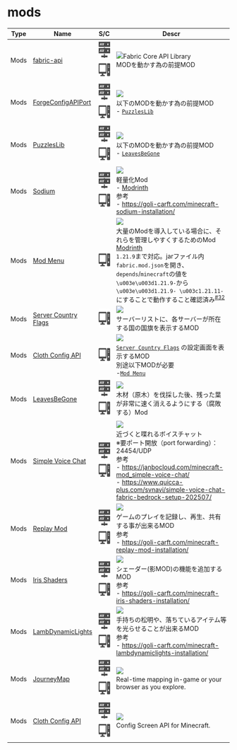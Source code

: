 # mods

| Type | Name | S/C | Descr |
| :---: | --- | :---: | --- |
| Mods | [fabric-api](https://www.curseforge.com/minecraft/mc-mods/fabric-api) | [<img src="./docs/assets/sv.svg" style="height: 3em;" />](/) [<img src="./docs/assets/pc.svg" style="height: 3em;" />](/) | <img src="https://fabricmc.net/assets/logo.png" style="height: 3em;" />Fabric Core API Library<br>MODを動かす為の前提MOD |
| Mods | [ForgeConfigAPIPort](https://www.curseforge.com/minecraft/mc-mods/forge-config-api-port-fabric) | [<img src="./docs/assets/sv.svg" style="height: 3em;" />](/) [<img src="./docs/assets/pc.svg" style="height: 3em;" />](/) | [![](https://img.shields.io/badge/Compatible-00aa00?style=for-the-badge&logoColor=white)](/)<br>以下のMODを動かす為の前提MOD<br>- [`PuzzlesLib`](https://www.curseforge.com/minecraft/mc-mods/puzzles-lib) |
| Mods | [PuzzlesLib](https://www.curseforge.com/minecraft/mc-mods/puzzles-lib) | [<img src="./docs/assets/sv.svg" style="height: 3em;" />](/) [<img src="./docs/assets/pc.svg" style="height: 3em;" />](/) | [![](https://img.shields.io/badge/Compatible-00aa00?style=for-the-badge&logoColor=white)](/)<br>以下のMODを動かす為の前提MOD<br>- [`LeavesBeGone`](https://www.curseforge.com/minecraft/mc-mods/leaves-be-gone) |
| Mods | [Sodium](https://www.curseforge.com/minecraft/mc-mods/sodium) | [<img src="./docs/assets/sv.svg" style="height: 3em;" />](/) [<img src="./docs/assets/pc.svg" style="height: 3em;" />](/) | [![](https://img.shields.io/badge/Compatible-00aa00?style=for-the-badge&logoColor=white)](/)<br>軽量化Mod<br>- [Modrinth](https://modrinth.com/mod/sodium?version=1.21.8&loader=fabric)<br>参考<br>- https://goli-carft.com/minecraft-sodium-installation/ |
| Mods | [Mod Menu](https://www.curseforge.com/minecraft/mc-mods/modmenu) | [<img src="./docs/assets/pc.svg" style="height: 3em;" />](/) | [![](https://img.shields.io/badge/Not%20Compatible-FF0000?style=for-the-badge&logoColor=white)](/)<br>大量のModを導入している場合に、それらを管理しやすくするためのMod<br>[Modrinth](https://modrinth.com/mod/modmenu)<br>`1.21.9`まで対応。jarファイル内 `fabric.mod.json`を開き、`depends`/`minecraft`の値を`\u003e\u003d1.21.9-`から`\u003e\u003d1.21.9- \u003c1.21.11-`にすることで動作すること確認済み<sup>[#32](https://github.com/n138-kz/Dockerfile.minecraft/pull/32)</sup> |
| Mods | [Server Country Flags](https://www.curseforge.com/minecraft/mc-mods/server-country-flags) | [<img src="./docs/assets/pc.svg" style="height: 3em;" />](/) | [![](https://img.shields.io/badge/Not%20Compatible-FF0000?style=for-the-badge&logoColor=white)](/)<br>サーバーリストに、各サーバーが所在する国の国旗を表示するMOD |
| Mods | [Cloth Config API](https://www.curseforge.com/minecraft/mc-mods/cloth-config) | [<img src="./docs/assets/pc.svg" style="height: 3em;" />](/) | [![](https://img.shields.io/badge/Compatible-00aa00?style=for-the-badge&logoColor=white)](/)<br>[`Server Country Flags`](https://www.curseforge.com/minecraft/mc-mods/server-country-flags) の設定画面を表示するMOD<br>別途以下MODが必要<br>-[`Mod Menu`](https://modrinth.com/mod/modmenu)  |
| Mods | [LeavesBeGone](https://www.curseforge.com/minecraft/mc-mods/leaves-be-gone) | [<img src="./docs/assets/sv.svg" style="height: 3em;" />](/) [<img src="./docs/assets/pc.svg" style="height: 3em;" />](/) | [![](https://img.shields.io/badge/Compatible-00aa00?style=for-the-badge&logoColor=white)](/)<br>木材（原木）を伐採した後、残った葉が非常に速く消えるようにする（腐敗する）Mod |
| Mods | [Simple Voice Chat](https://www.curseforge.com/minecraft/mc-mods/simple-voice-chat) | [<img src="./docs/assets/sv.svg" style="height: 3em;" />](/) [<img src="./docs/assets/pc.svg" style="height: 3em;" />](/) | [![](https://img.shields.io/badge/Compatible-00aa00?style=for-the-badge&logoColor=white)](/)<br>近づくと喋れるボイスチャット<br>※要ポート開放（port forwarding）：24454/UDP<br>参考<br>- https://janbocloud.com/minecraft-mod_simple-voice-chat/<br>- https://www.quicca-plus.com/svnavi/simple-voice-chat-fabric-bedrock-setup-202507/ |
| Mods | [Replay Mod](https://www.replaymod.com/download/) | [<img src="./docs/assets/sv.svg" style="height: 3em;" />](/) [<img src="./docs/assets/pc.svg" style="height: 3em;" />](/) | [![](https://img.shields.io/badge/Compatible-00aa00?style=for-the-badge&logoColor=white)](/)<br>ゲームのプレイを記録し、再生、共有する事が出来るMOD<br>参考<br>- https://goli-carft.com/minecraft-replay-mod-installation/ |
| Mods | [Iris Shaders](https://www.curseforge.com/minecraft/mc-mods/irisshaders) | [<img src="./docs/assets/sv.svg" style="height: 3em;" />](/) [<img src="./docs/assets/pc.svg" style="height: 3em;" />](/) | [![](https://img.shields.io/badge/Compatible-00aa00?style=for-the-badge&logoColor=white)](/)<br>シェーダー(影MOD)の機能を追加するMOD<br>参考<br>- https://goli-carft.com/minecraft-iris-shaders-installation/ |
| Mods | [LambDynamicLights](https://www.curseforge.com/minecraft/mc-mods/lambdynamiclights) | [<img src="./docs/assets/sv.svg" style="height: 3em;" />](/) [<img src="./docs/assets/pc.svg" style="height: 3em;" />](/) | [![](https://img.shields.io/badge/Compatible-00aa00?style=for-the-badge&logoColor=white)](/)<br>手持ちの松明や、落ちているアイテム等を光らせることが出来るMOD<br>参考<br>- https://goli-carft.com/minecraft-lambdynamiclights-installation/ |
| Mods | [JourneyMap](https://www.curseforge.com/minecraft/mc-mods/journeymap) | [<img src="./docs/assets/sv.svg" style="height: 3em;" />](/) [<img src="./docs/assets/pc.svg" style="height: 3em;" />](/) | [![](https://img.shields.io/badge/Compatible-00aa00?style=for-the-badge&logoColor=white)](/)<br>Real-time mapping in-game or your browser as you explore. |
| Mods | [Cloth Config API](https://www.curseforge.com/minecraft/mc-mods/cloth-config) | [<img src="./docs/assets/sv.svg" style="height: 3em;" />](/) [<img src="./docs/assets/pc.svg" style="height: 3em;" />](/) | [![](https://img.shields.io/badge/Compatible-00aa00?style=for-the-badge&logoColor=white)](/)<br>Config Screen API for Minecraft. |

